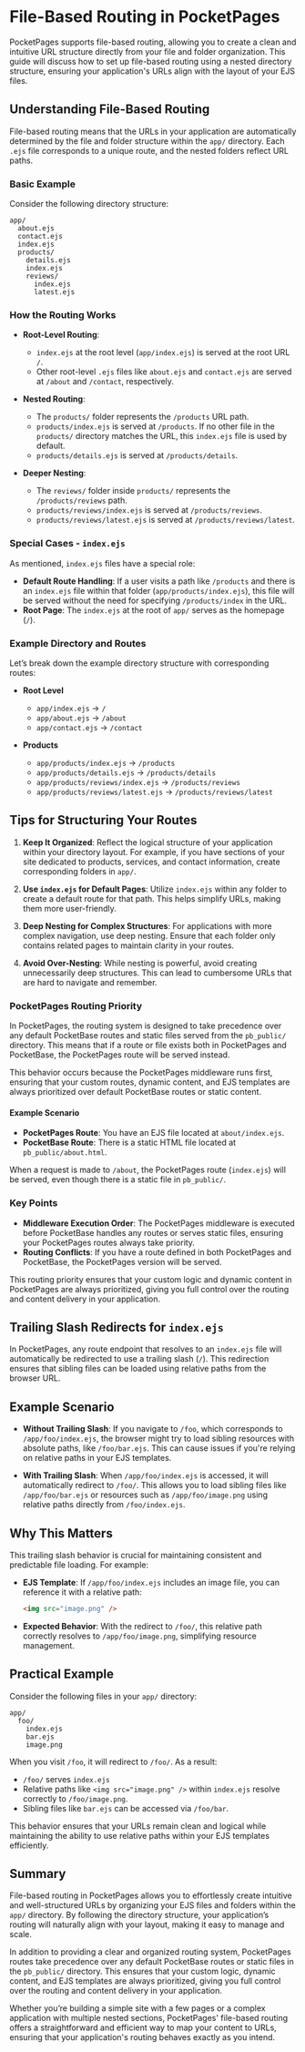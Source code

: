 # File-Based Routing in PocketPages

PocketPages supports file-based routing, allowing you to create a clean and intuitive URL structure directly from your file and folder organization. This guide will discuss how to set up file-based routing using a nested directory structure, ensuring your application's URLs align with the layout of your EJS files.

## Understanding File-Based Routing

File-based routing means that the URLs in your application are automatically determined by the file and folder structure within the `app/` directory. Each `.ejs` file corresponds to a unique route, and the nested folders reflect URL paths.

### Basic Example

Consider the following directory structure:

```
app/
  about.ejs
  contact.ejs
  index.ejs
  products/
    details.ejs
    index.ejs
    reviews/
      index.ejs
      latest.ejs
```

### How the Routing Works

- **Root-Level Routing**:

  - `index.ejs` at the root level (`app/index.ejs`) is served at the root URL `/`.
  - Other root-level `.ejs` files like `about.ejs` and `contact.ejs` are served at `/about` and `/contact`, respectively.

- **Nested Routing**:

  - The `products/` folder represents the `/products` URL path.
  - `products/index.ejs` is served at `/products`. If no other file in the `products/` directory matches the URL, this `index.ejs` file is used by default.
  - `products/details.ejs` is served at `/products/details`.

- **Deeper Nesting**:
  - The `reviews/` folder inside `products/` represents the `/products/reviews` path.
  - `products/reviews/index.ejs` is served at `/products/reviews`.
  - `products/reviews/latest.ejs` is served at `/products/reviews/latest`.

### Special Cases - `index.ejs`

As mentioned, `index.ejs` files have a special role:

- **Default Route Handling**: If a user visits a path like `/products` and there is an `index.ejs` file within that folder (`app/products/index.ejs`), this file will be served without the need for specifying `/products/index` in the URL.
- **Root Page**: The `index.ejs` at the root of `app/` serves as the homepage (`/`).

### Example Directory and Routes

Let’s break down the example directory structure with corresponding routes:

- **Root Level**

  - `app/index.ejs` -> `/`
  - `app/about.ejs` -> `/about`
  - `app/contact.ejs` -> `/contact`

- **Products**
  - `app/products/index.ejs` -> `/products`
  - `app/products/details.ejs` -> `/products/details`
  - `app/products/reviews/index.ejs` -> `/products/reviews`
  - `app/products/reviews/latest.ejs` -> `/products/reviews/latest`

## Tips for Structuring Your Routes

1. **Keep It Organized**: Reflect the logical structure of your application within your directory layout. For example, if you have sections of your site dedicated to products, services, and contact information, create corresponding folders in `app/`.

2. **Use `index.ejs` for Default Pages**: Utilize `index.ejs` within any folder to create a default route for that path. This helps simplify URLs, making them more user-friendly.

3. **Deep Nesting for Complex Structures**: For applications with more complex navigation, use deep nesting. Ensure that each folder only contains related pages to maintain clarity in your routes.

4. **Avoid Over-Nesting**: While nesting is powerful, avoid creating unnecessarily deep structures. This can lead to cumbersome URLs that are hard to navigate and remember.

### PocketPages Routing Priority

In PocketPages, the routing system is designed to take precedence over any default PocketBase routes and static files served from the `pb_public/` directory. This means that if a route or file exists both in PocketPages and PocketBase, the PocketPages route will be served instead.

This behavior occurs because the PocketPages middleware runs first, ensuring that your custom routes, dynamic content, and EJS templates are always prioritized over default PocketBase routes or static content.

#### Example Scenario

- **PocketPages Route**: You have an EJS file located at `about/index.ejs`.
- **PocketBase Route**: There is a static HTML file located at `pb_public/about.html`.

When a request is made to `/about`, the PocketPages route (`index.ejs`) will be served, even though there is a static file in `pb_public/`.

### Key Points

- **Middleware Execution Order**: The PocketPages middleware is executed before PocketBase handles any routes or serves static files, ensuring your PocketPages routes always take priority.
- **Routing Conflicts**: If you have a route defined in both PocketPages and PocketBase, the PocketPages version will be served.

This routing priority ensures that your custom logic and dynamic content in PocketPages are always prioritized, giving you full control over the routing and content delivery in your application.

## Trailing Slash Redirects for `index.ejs`

In PocketPages, any route endpoint that resolves to an `index.ejs` file will automatically be redirected to use a trailing slash (`/`). This redirection ensures that sibling files can be loaded using relative paths from the browser URL.

## Example Scenario

- **Without Trailing Slash**: If you navigate to `/foo`, which corresponds to `/app/foo/index.ejs`, the browser might try to load sibling resources with absolute paths, like `/foo/bar.ejs`. This can cause issues if you're relying on relative paths in your EJS templates.

- **With Trailing Slash**: When `/app/foo/index.ejs` is accessed, it will automatically redirect to `/foo/`. This allows you to load sibling files like `/app/foo/bar.ejs` or resources such as `/app/foo/image.png` using relative paths directly from `/foo/index.ejs`.

## Why This Matters

This trailing slash behavior is crucial for maintaining consistent and predictable file loading. For example:

- **EJS Template**: If `/app/foo/index.ejs` includes an image file, you can reference it with a relative path:

  ```html
  <img src="image.png" />
  ```

- **Expected Behavior**: With the redirect to `/foo/`, this relative path correctly resolves to `/app/foo/image.png`, simplifying resource management.

## Practical Example

Consider the following files in your `app/` directory:

```
app/
  foo/
    index.ejs
    bar.ejs
    image.png
```

When you visit `/foo`, it will redirect to `/foo/`. As a result:

- `/foo/` serves `index.ejs`
- Relative paths like `<img src="image.png" />` within `index.ejs` resolve correctly to `/foo/image.png`.
- Sibling files like `bar.ejs` can be accessed via `/foo/bar`.

This behavior ensures that your URLs remain clean and logical while maintaining the ability to use relative paths within your EJS templates efficiently.

## Summary

File-based routing in PocketPages allows you to effortlessly create intuitive and well-structured URLs by organizing your EJS files and folders within the `app/` directory. By following the directory structure, your application’s routing will naturally align with your layout, making it easy to manage and scale.

In addition to providing a clear and organized routing system, PocketPages routes take precedence over any default PocketBase routes or static files in the `pb_public/` directory. This ensures that your custom logic, dynamic content, and EJS templates are always prioritized, giving you full control over the routing and content delivery in your application.

Whether you’re building a simple site with a few pages or a complex application with multiple nested sections, PocketPages' file-based routing offers a straightforward and efficient way to map your content to URLs, ensuring that your application's routing behaves exactly as you intend.

